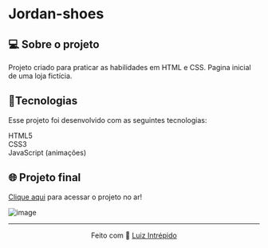 # Jordan-shoes
 
<h2>💻 Sobre o projeto</h2>
Projeto criado para praticar as habilidades em HTML e CSS. Pagina inicial de uma loja fictícia.

 <h2>🚀Tecnologias</h2>
Esse projeto foi desenvolvido com as seguintes tecnologias:


HTML5<br> 
CSS3<br> 
JavaScript (animações)


## 🌐 Projeto final
[Clique aqui](https://luizintrepido.github.io/Jordan-shoes/) para acessar o projeto no ar!

![image](![image](https://user-images.githubusercontent.com/93409913/144953316-383093d4-2a25-430b-b27c-a93647a159bb.png))


---
<p align="center">
  Feito com 🖤 <a href="https://www.linkedin.com/in/luizintrepido/">Luiz Intrépido</a>
</p>

